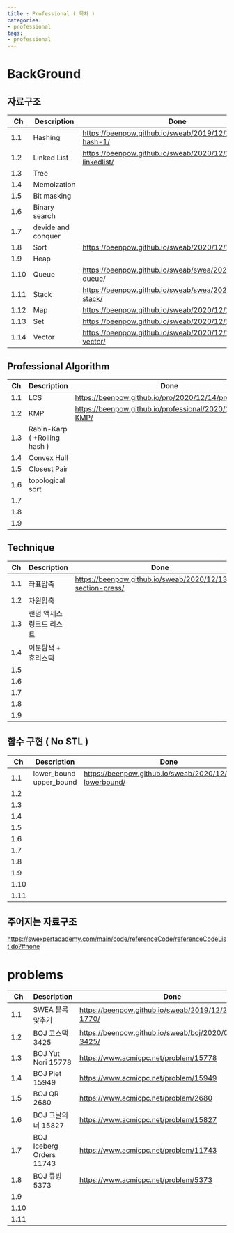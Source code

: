 ```yaml
---
title : Professional ( 목차 )
categories:
- professional
tags:
- professional
---
```



# BackGround

## 자료구조 

|Ch   | Description   |Done|
|-----|---------------|----|
|1.1| Hashing  |<https://beenpow.github.io/sweab/2019/12/18/swea-B-hash-1/>|
|1.2| Linked List |<https://beenpow.github.io/sweab/2020/12/13/pro-linkedlist/>|
|1.3| Tree  | |
|1.4| Memoization | |
|1.5| Bit masking | |
|1.6| Binary search | |
|1.7| devide and conquer | |
|1.8| Sort |<https://beenpow.github.io/sweab/2020/12/13/pro-sort/>|
|1.9| Heap | |
|1.10| Queue|<https://beenpow.github.io/sweab/swea/2020/12/13/pro-queue/> |
|1.11| Stack|<https://beenpow.github.io/sweab/swea/2020/12/13/pro-stack/> |
|1.12| Map  |<https://beenpow.github.io/sweab/2020/12/13/pro-map/>|
|1.13| Set  |<https://beenpow.github.io/sweab/2020/12/13/pro-set/>|
|1.14|Vector|<https://beenpow.github.io/sweab/2020/12/13/pro-vector/>|

## Professional Algorithm

|Ch  | Description    |Done|
|----|----------------|----|
|1.1 | LCS |<https://beenpow.github.io/pro/2020/12/14/pro-LCS/> |
|1.2 | KMP |<https://beenpow.github.io/professional/2020/12/14/pro-KMP/> |
|1.3 | Rabin-Karp ( +Rolling hash ) | |
|1.4 | Convex Hull | |
|1.5 | Closest Pair| |
|1.6 | topological sort| |
|1.7 | | |
|1.8 | | |
|1.9 | | |


## Technique

|Ch  | Description    |Done|
|----|----------------|----|
|1.1 | 좌표압축       |<https://beenpow.github.io/sweab/2020/12/13/pro-section-press/>|
|1.2 | 차원압축 | |
|1.3 | 랜덤 액세스 링크드 리스트 | |
|1.4 | 이분탐색 + 휴리스틱| |
|1.5 | | |
|1.6 | | |
|1.7 | | |
|1.8 | | |
|1.9 | | |

## 함수 구현 (  No STL )

|Ch   | Description   |Done|
|-----|---------------|----|
|1.1| lower_bound</br>upper_bound |<https://beenpow.github.io/sweab/2020/12/13/pro-lowerbound/> |
|1.2|  | |
|1.3|  | |
|1.4|  | |
|1.5|  | |
|1.6|  | |
|1.7|  | |
|1.8|  | |
|1.9|  | |
|1.10| | |
|1.11| | |

## 주어지는 자료구조

<https://swexpertacademy.com/main/code/referenceCode/referenceCodeList.do?#none>

# problems

|Ch   | Description   |Done|
|-----|---------------|----|
|1.1|SWEA 블록 맞추기|<https://beenpow.github.io/sweab/2019/12/23/swea-B-1770/>|
|1.2|BOJ 고스택 3425|<https://beenpow.github.io/sweab/boj/2020/01/07/BOJ-3425/>||
|1.3|BOJ Yut Nori 15778|<https://www.acmicpc.net/problem/15778>|
|1.4|BOJ Piet 15949  |<https://www.acmicpc.net/problem/15949>|
|1.5|BOJ QR 2680 |<https://www.acmicpc.net/problem/2680>|
|1.6|BOJ 그날의 너 15827  |<https://www.acmicpc.net/problem/15827>|
|1.7|BOJ Iceberg Orders 11743|<https://www.acmicpc.net/problem/11743>|
|1.8|BOJ 큐빙 5373|<https://www.acmicpc.net/problem/5373> |
|1.9|  | |
|1.10| | |
|1.11| | |
